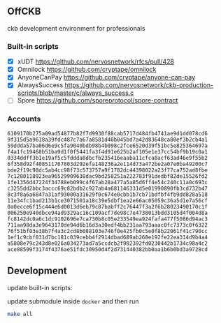 ## OffCKB

ckb development environment for professionals

### Built-in scripts

- [x] xUDT https://github.com/nervosnetwork/rfcs/pull/428
- [x] Omnilock https://github.com/cryptape/omnilock
- [x] AnyoneCanPay https://github.com/cryptape/anyone-can-pay
- [x] AlwaysSuccess https://github.com/nervosnetwork/ckb-production-scripts/blob/master/c/always_success.c
- [ ] Spore https://github.com/sporeprotocol/spore-contract

### Accounts
```
6109170b275a09ad54877b82f7d9930f88cab5717d484fb4741ae9d1dd078cd6
9f315d5a9618a39fdc487c7a67a8581d40b045bd7a42d83648ca80ef3b2cb4a1
59ddda57ba06d6e9c5fa9040bdb98b4b098c2fce6520d39f51bc5e825364697a
f4a1fc19468b51ba9d1f0f5441fa3f4d91e625b2af105e1e37cc54bf9b19c0a1
0334ddff3b1e19af5c5fddda8dbcfb235416eaaba11cfca8acf63ad46e9f55b2
6f358d92f408511707803d292efa148236a2e114d73a472be2a07e0ba49200c7
bde2f19c98dc5ab4cc98f73c573757a9f1782dc44398022a23f77ca752ad8fbe
7c1280118923ea96529909638dac9bd258251a222783f91dedbf82de15526fd2
1fe1356d47224f34788eb099c4f67ab28a477a5a85d6ff4e54c240c11a0c693c
c3255dd2bbc3accc69c82bdb2c927ab4a681146331d5e01990890fb3cd732b47
8c3f8a6a6847a31af93000a31629f0c674e0cbb1b7cb71bdfbf4fb9dd828a518
11e34fc1bad213b1ce3071501a18c39e5dbf1ea2e66ac05059c36a5d1e7a56cf
0a0ecce6f15c444e6d0013d6eb79c87babff2c76447f3a2f6b28023490170c1f
006250e940dbce94ad9329ac16c109acf7de98c7e4738013bdd3105d4f004d8a
fc8142dc0a6c1dc9102696e7ca730b8c05e233549ea924fafa477f5086d94ac3
711aa98da3e9643170de94d6b16d3a30edf4bb231aa793aaac0fc7373c0f6322
76f51bf03e38b7f4a3c2cd8b088103e746f0e425fb0c5e0f8b22061f41c790cc
1ef1c9cbf031d7bc181c039cebb4f2914dbad689ab268e192fe22ea314d9b4a4
a5808e79c243d8e026a034273ad7a5ccdcb2f982392fd0230442b1734c98a4c2
ace08599f3174f4376ae51fdc30950d4f2d731440382bb0aa1b6b0bd3a9728cd
```

## Development

update built-in scripts:

update submodule inside `docker` and then run
```sh
make all
```

